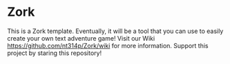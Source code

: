 # Zork
This is a Zork template. Eventually, it will be a tool that you can use to easily create your own text adventure game!
Visit our Wiki https://github.com/nt314p/Zork/wiki for more information.
Support this project by staring this repository!
